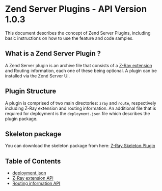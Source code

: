 Zend Server Plugins - API Version 1.0.3
==========

This document describes the concept of Zend Server Plugins, including basic instructions on how to use the feature and code samples. 

## What is a Zend Server Plugin ?
A Zend Server plugin is an archive file that consists of a [Z-Ray extension](http://files.zend.com/help/Zend-Server/zend-server.htm#z-ray_concept.htm) and Routing information, each one of these being optional. A plugin can be installed via the Zend Server UI.

## Plugin Structure
A plugin is comprised of two main directories: `zray` and `route`, respectively including Z-Ray extension and routing information. An additional file that is required for deployment is the `deployment.json` file which describes the plugin package.

## Skeleton package
You can download the skeleton package from here: [Z-Ray Skeleton Plugin](https://github.com/zend-server-plugins/Skeleton)

## Table of Contents
- [deployment.json](DeploymentJson.md)
- [Z-Ray extension API](ZRayApi.md)
- [Routing information API](RouteAPI.md)
